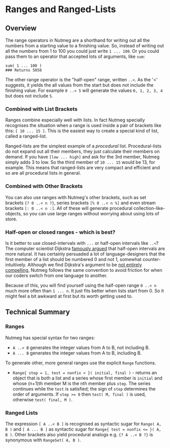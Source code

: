 # Ranges and Ranged-Lists

## Overview

The range operators in Nutmeg are a shorthand for writing out all the numbers from a starting value to a finishing value. So, instead of writing out all the numbers from 1 to 100 you could just write `1 ... 100`. Or you could pass them to an operator that accepted lots of arguments, like `sum`:
```
sum( 1 ... 100 )
### Returns 5050
```
The other range operator is the "half-open" range, written `..<`. As the '<' suggests, it yields the all values from the start but does not include the finishing value. For example `0 ..< 5` will generate the values `0, 1, 2, 3, 4` but does not include `5`. 

### Combined with List Brackets

Ranges combine especially well with lists. In fact Nutmeg specially recognises the situation when a range is used inside a pair of brackets like this: `[ 10 ... 15 ]`. This is the easiest way to create a special kind of list, called a ranged-list. 

Ranged-lists are the simplest example of a _procedural_ list. Procedural-lists do not expand out all their members, they just calculate their members on demand. If you have `[low ... high]` and ask for the 3rd member, Nutmeg simply adds 3 to low. So the third member of `10 ... 15` would be 13, for example. This means that ranged-lists are very compact and efficient and so are all procedural lists in general.

### Combined with Other Brackets

You can also use ranges with Nutmeg's other brackets, such as set brackets `{? 0 ..< n ?}`, series brackets `[% 0 ..< n %]` and even stream brackets `[: 0 ..< n :]`. All of these will generate procedural collection-like-objects, so you can use large ranges without worrying about using lots of store. 

### Half-open or closed ranges - which is best?

Is it better to use closed-intervals with `...` or half-open intervals like `..<`? The computer scientist Dijkstra [famously argued](https://www.cs.utexas.edu/users/EWD/transcriptions/EWD08xx/EWD831.html) that half-open intervals are more natural. It has certainly persuaded a lot of language-designers that the first member of a list should be numbered 0 and not 1, somewhat counter-intuitively. Although we find Dijkstra's argument to be [not entirely compelling](where-should-numbering-start), Nutmeg follows the same convention to avoid friction for when our coders switch from one language to another. 

Because of this, you will find yourself using the half-open range `0 ..< n` much more often than `1 ... n`. It just fits better when lists start from 0. So it might feel a bit awkward at first but its worth getting used to.

## Technical Summary

### Ranges

Nutmeg has special syntax for two ranges:

* `A ..< B` generates the integer values from A to B, not including B.
* `A ... B` generates the integer values from A to B, including B.

To generate other, more general ranges use the explicit `Range` functions. 

* `Range{ step = 1, test = nonfix < }( initial, final )` - returns an object that is both a list and a  series whose first member is `initial` and whose (n+1)th member M is the nth member plus `step`. The series continues while the `test` is satisfied; the sign of `step` determines the order of arguments. If `step >= 0` then `test( M, final )` is used, otherwise `test( final, M )`.

### Ranged Lists

The expression `[ A ..< B ]` is recognised as syntactic sugar for `Range( A, B )` and `[ A ... B ]` as syntactic sugar for `Range{ test = nonfix <= }( A, B )`. Other brackets also yield procedural analogs e.g. `{? A ..< B ?}` is synonymous with `RangeSet( A, B )`.
